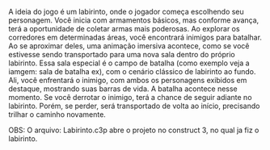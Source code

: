 A ideia do jogo é um labirinto, onde o jogador começa escolhendo seu personagem. Você inicia com armamentos básicos, mas conforme avança, terá a oportunidade de coletar armas mais poderosas. 
Ao explorar os corredores em determinadas áreas, você encontrará inimigos para batalhar. Ao se aproximar deles, uma animação imersiva acontece, 
como se você estivesse sendo transportado para uma nova sala dentro do próprio labirinto. Essa sala especial é o campo de batalha (como exemplo veja a iamgem: sala de batalha ex), com o cenário clássico de labirinto ao fundo. Ali, 
você enfrentará o inimigo, com ambos os personagens exibidos em destaque, mostrando suas barras de vida. A batalha acontece nesse momento.
Se você derrotar o inimigo, terá a chance de seguir adiante no labirinto. Porém, se perder, será transportado de volta ao início, 
precisando trilhar o caminho novamente.

OBS:
O arquivo: Labirinto.c3p abre o projeto no construct 3, no qual ja fiz o labirinto.
